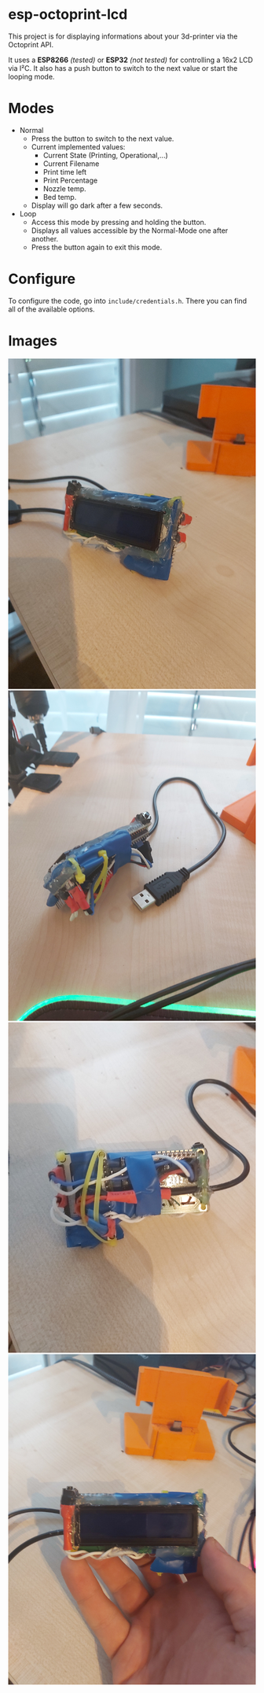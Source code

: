 # esp-octoprint-lcd
This project is for displaying informations about your 3d-printer via the Octoprint API.

It uses a **ESP8266** *(tested)* or **ESP32** *(not tested)* for controlling a 16x2 LCD via I²C. It also has a push button to switch to the next value or start the looping mode.

# Modes
- Normal
  - Press the button to switch to the next value.
  - Current implemented values:
    - Current State (Printing, Operational,...)
    - Current Filename
    - Print time left
    - Print Percentage
    - Nozzle temp.
    - Bed temp.
  - Display will go dark after a few seconds.
- Loop
  - Access this mode by pressing and holding the button.
  - Displays all values accessible by the Normal-Mode one after another. 
  - Press the button again to exit this mode.

# Configure
To configure the code, go into `include/credentials.h`. There you can find all of the available options.

# Images
![Image 1](/images/1.jpg?raw=true)
![Image 2](/images/2.jpg?raw=true)
![Image 3](/images/3.jpg?raw=true)
![Image 4](/images/4.jpg?raw=true)